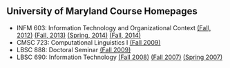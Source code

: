 University of Maryland Course Homepages
---------------------------------------

+ INFM 603: Information Technology and Organizational Context [(Fall, 2012)](http://lintool.github.io/UMD-courses/INFM603-2012f/) [(Fall, 2013)](http://lintool.github.io/UMD-courses/INFM603-2013f/) [(Spring, 2014)](http://lintool.github.io/UMD-courses/INFM603-2014s/) [(Fall, 2014)](http://lintool.github.io/UMD-courses/INFM603-2014f/)
+ CMSC 723: Computational Linguistics I [(Fall 2009)](http://lintool.github.io/UMD-courses/CMSC723-2009-Fall/)
+ LBSC 888: Doctoral Seminar [(Fall 2009)](http://lintool.github.io/UMD-courses/LBSC888-2009-Fall/)
+ LBSC 690: Information Technology [(Fall 2008)](http://lintool.github.io/UMD-courses/LBSC690-2008-Fall/) [(Fall 2007)](http://lintool.github.io/UMD-courses/LBSC690-2007-Fall/) [(Spring 2007)](http://lintool.github.io/UMD-courses/LBSC690-2007-Spring/)